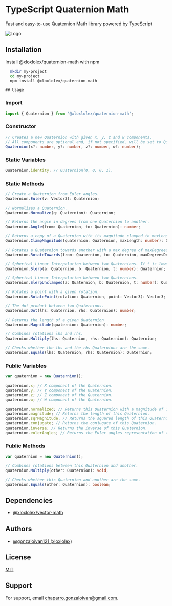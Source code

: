 
# TypeScript Quaternion Math

Fast and easy-to-use Quaternion Math library powered by TypeScript


![Logo](https://socialify.git.ci/gonzaloivan121/quaternion-math/image?description=1&descriptionEditable=Fast%20and%20easy-to-use%20Quaternion%20Math%20library%20powered%20by%20TypeScript&font=Source%20Code%20Pro&forks=1&issues=1&language=1&name=1&owner=1&pattern=Circuit%20Board&pulls=1&stargazers=1&theme=Auto)


## Installation

Install @xloxlolex/quaternion-math with npm

```bash
  mkdir my-project
  cd my-project
  npm install @xloxlolex/quaternion-math
```
    ## Usage

### Import

```typescript
import { Quaternion } from '@xloxlolex/quaternion-math';
```

### Constructor

```typescript
// Creates a new Quaternion with given x, y, z and w components.
// All components are optional and, if not specified, will be set to Quaternion.identity by default.
Quaternion(x?: number, y?: number, z?: number, w?: number);
```

### Static Variables

```typescript
Quaternion.identity; // Quaternion(0, 0, 0, 1).
```

### Static Methods

```typescript
// Create a Quaternion from Euler angles.
Quaternion.Euler(v: Vector3): Quaternion;

// Normalizes a Quaternion.
Quaternion.Normalize(q: Quaternion): Quaternion;

// Returns the angle in degrees from one Quaternion to another.
Quaternion.Angle(from: Quaternion, to: Quaternion): number;

// Returns a copy of a Quaternion with its magnitude clamped to maxLength.
Quaternion.ClampMagnitude(quaternion: Quaternion, maxLength: number): Quaternion;

// Rotates a Quaternion towards another with a max degree of maxDegreesDelta.
Quaternion.RotateTowards(from: Quaternion, to: Quaternion, maxDegreesDelta: number): Quaternion;

// Spherical Linear Interpolation between two Quaternions. If t is lower than 0, return a. If t is greater than 1, return b.
Quaternion.Slerp(a: Quaternion, b: Quaternion, t: number): Quaternion;

// Spherical Linear Interpolation between two Quaternions.
Quaternion.SlerpUnclamped(a: Quaternion, b: Quaternion, t: number): Quaternion;

// Rotates a point with a given rotation.
Quaternion.RotatePoint(rotation: Quaternion, point: Vector3): Vector3;

// The dot product between two Quaternions.
Quaternion.Dot(lhs: Quaternion, rhs: Quaternion): number;

// Returns the length of a given Quaternion
Quaternion.Magnitude(quaternion: Quaternion): number;

// Combines rotations lhs and rhs.
Quaternion.Multiply(lhs: Quaternion, rhs: Quaternion): Quaternion;

// Checks whether the lhs and the rhs Quaternions are the same.
Quaternion.Equals(lhs: Quaternion, rhs: Quaternion): Quaternion;
```

### Public Variables

```typescript
var quaternion = new Quaternion();

quaternion.x; // X component of the Quaternion.
quaternion.y; // Y component of the Quaternion.
quaternion.z; // Z component of the Quaternion.
quaternion.w; // W component of the Quaternion.

quaternion.normalized; // Returns this Quaternion with a magnitude of 1 (Read Only).
quaternion.magnitude; // Returns the length of this Quaternion.
quaternion.sqrMagnitude; // Returns the squared length of this Quaternion.
quaternion.conjugate; // Returns the conjugate of this Quaternion.
quaternion.inverse; // Returns the inverse of this Quaternion.
quaternion.eulerAngles; // Returns the Euler angles representation of this Quaternion.
```

### Public Methods

```typescript
var quaternion = new Quaternion();

// Combines rotations between this Quaternion and another.
quaternion.Multiply(other: Quaternion): void;

// Checks whether this Quaternion and another are the same.
quaternion.Equals(other: Quaternion): boolean;
```
## Dependencies

- [@xloxlolex/vector-math](https://www.npmjs.com/package/@xloxlolex/vector-math)
## Authors

- [@gonzaloivan121 (xloxlolex)](https://www.github.com/gonzaloivan121)


## License

[MIT](https://choosealicense.com/licenses/mit/)


## Support

For support, email chaparro.gonzaloivan@gmail.com.

